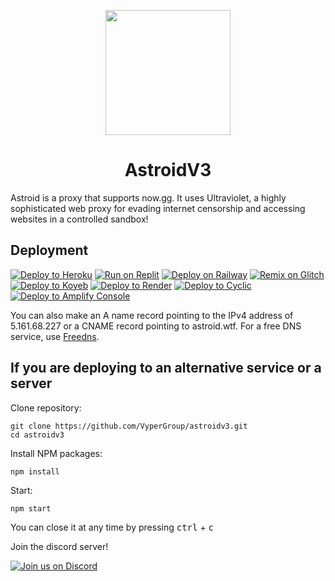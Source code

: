 <p align="center"><img src="https://raw.githubusercontent.com/VyperGroup/AstroidV3/main/static/images/128x128.png" height="200"></p>

<h1 align="center">AstroidV3</h1>

Astroid is a proxy that supports now.gg. It uses Ultraviolet, a highly sophisticated web proxy for evading internet censorship and accessing websites in a controlled sandbox!

## Deployment

[![Deploy to Heroku](https://binbashbanana.github.io/deploy-buttons/buttons/remade/heroku.svg)](https://github.com/VyperGroup/astroidv3)
[![Run on Replit](https://binbashbanana.github.io/deploy-buttons/buttons/remade/replit.svg)](https://replit.com/github/VyperGroup/astroidv3)
[![Deploy on Railway](https://binbashbanana.github.io/deploy-buttons/buttons/remade/railway.svg)](https://railway.app/template/JBdjPD?referralCode=wdefKB)
[![Remix on Glitch](https://binbashbanana.github.io/deploy-buttons/buttons/remade/glitch.svg)](https://github.com/VyperGroup/astroidv3)
[![Deploy to Koyeb](https://binbashbanana.github.io/deploy-buttons/buttons/remade/koyeb.svg)](https://app.koyeb.com/deploy?type=git&repository=github.com/VyperGroup/astroidv3)
[![Deploy to Render](https://binbashbanana.github.io/deploy-buttons/buttons/remade/render.svg)](https://render.com/deploy?repo=https://github.com/VyperGroup/astroidv3)
[![Deploy to Cyclic](https://binbashbanana.github.io/deploy-buttons/buttons/remade/cyclic.svg)](https://app.cyclic.sh/api/app/deploy/VyperGroup/astroidv3)
[![Deploy to Amplify Console](https://binbashbanana.github.io/deploy-buttons/buttons/remade/amplifyconsole.svg)](https://console.aws.amazon.com/amplify/home#/deploy?repo=https://github.com/VyperGroup/astroidv3)

  
You can also make an A name record pointing to the IPv4 address of 5.161.68.227 or a CNAME record pointing to astroid.wtf. For a free DNS service, use [Freedns](https://freedns.afraid.org/).

## If you are deploying to an alternative service or a server
Clone repository:
```
git clone https://github.com/VyperGroup/astroidv3.git
cd astroidv3
```
Install NPM packages:
```
npm install
```
Start:
```
npm start
```
You can close it at any time by pressing <kbd>ctrl</kbd> + <kbd>c</kbd>

Join the discord server!

[![Join us on Discord](https://invidget.switchblade.xyz/nowgg?theme=dark)](https://discord.gg/nowgg)
